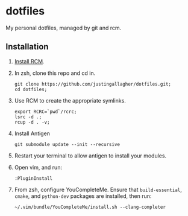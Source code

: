 dotfiles
========

My personal dotfiles, managed by git and rcm.

Installation
------------

1. [Install RCM](https://github.com/thoughtbot/rcm).
2. In zsh, clone this repo and cd in.
   
   ```
   git clone https://github.com/justingallagher/dotfiles.git;
   cd dotfiles;
   ```
3. Use RCM to create the appropriate symlinks.
   
   ```
   export RCRC=`pwd`/rcrc;
   lsrc -d .;
   rcup -d . -v;
   ```
4. Install Antigen
   
   ```
   git submodule update --init --recursive
   ```
5. Restart your terminal to allow antigen to install your modules.
6. Open vim, and run:
   
   ```
   :PluginInstall
   ```
7. From zsh, configure YouCompleteMe. Ensure that `build-essential`, `cmake`,
   and `python-dev` packages are installed, then run:
   
   ```
   ~/.vim/bundle/YouCompleteMe/install.sh --clang-completer
   ```
